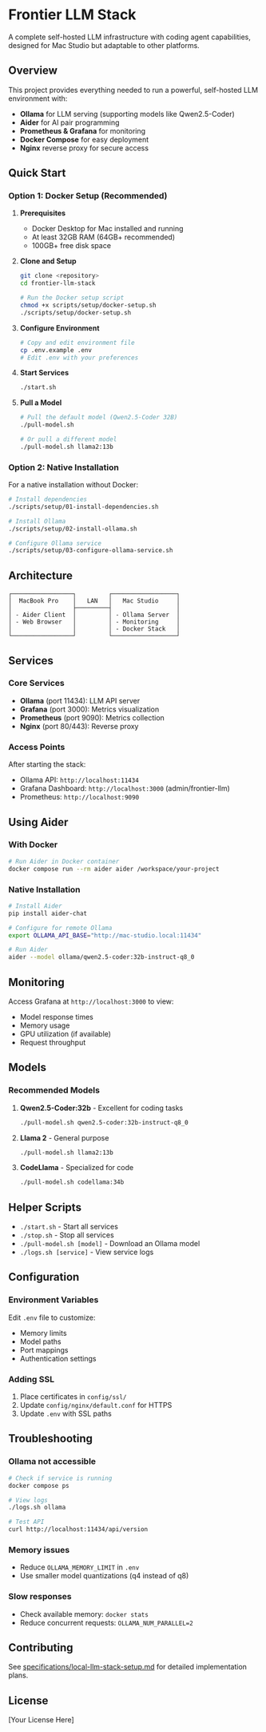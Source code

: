# Frontier LLM Stack

A complete self-hosted LLM infrastructure with coding agent capabilities, designed for Mac Studio but adaptable to other platforms.

## Overview

This project provides everything needed to run a powerful, self-hosted LLM environment with:
- **Ollama** for LLM serving (supporting models like Qwen2.5-Coder)
- **Aider** for AI pair programming
- **Prometheus & Grafana** for monitoring
- **Docker Compose** for easy deployment
- **Nginx** reverse proxy for secure access

## Quick Start

### Option 1: Docker Setup (Recommended)

1. **Prerequisites**
   - Docker Desktop for Mac installed and running
   - At least 32GB RAM (64GB+ recommended)
   - 100GB+ free disk space

2. **Clone and Setup**
   ```bash
   git clone <repository>
   cd frontier-llm-stack
   
   # Run the Docker setup script
   chmod +x scripts/setup/docker-setup.sh
   ./scripts/setup/docker-setup.sh
   ```

3. **Configure Environment**
   ```bash
   # Copy and edit environment file
   cp .env.example .env
   # Edit .env with your preferences
   ```

4. **Start Services**
   ```bash
   ./start.sh
   ```

5. **Pull a Model**
   ```bash
   # Pull the default model (Qwen2.5-Coder 32B)
   ./pull-model.sh
   
   # Or pull a different model
   ./pull-model.sh llama2:13b
   ```

### Option 2: Native Installation

For a native installation without Docker:

```bash
# Install dependencies
./scripts/setup/01-install-dependencies.sh

# Install Ollama
./scripts/setup/02-install-ollama.sh

# Configure Ollama service
./scripts/setup/03-configure-ollama-service.sh
```

## Architecture

```
┌─────────────────┐         ┌──────────────────┐
│  MacBook Pro    │   LAN   │   Mac Studio     │
│                 ├─────────┤                  │
│ - Aider Client  │         │ - Ollama Server  │
│ - Web Browser   │         │ - Monitoring     │
│                 │         │ - Docker Stack   │
└─────────────────┘         └──────────────────┘
```

## Services

### Core Services

- **Ollama** (port 11434): LLM API server
- **Grafana** (port 3000): Metrics visualization
- **Prometheus** (port 9090): Metrics collection
- **Nginx** (port 80/443): Reverse proxy

### Access Points

After starting the stack:
- Ollama API: `http://localhost:11434`
- Grafana Dashboard: `http://localhost:3000` (admin/frontier-llm)
- Prometheus: `http://localhost:9090`

## Using Aider

### With Docker
```bash
# Run Aider in Docker container
docker compose run --rm aider aider /workspace/your-project
```

### Native Installation
```bash
# Install Aider
pip install aider-chat

# Configure for remote Ollama
export OLLAMA_API_BASE="http://mac-studio.local:11434"

# Run Aider
aider --model ollama/qwen2.5-coder:32b-instruct-q8_0
```

## Monitoring

Access Grafana at `http://localhost:3000` to view:
- Model response times
- Memory usage
- GPU utilization (if available)
- Request throughput

## Models

### Recommended Models

1. **Qwen2.5-Coder:32b** - Excellent for coding tasks
   ```bash
   ./pull-model.sh qwen2.5-coder:32b-instruct-q8_0
   ```

2. **Llama 2** - General purpose
   ```bash
   ./pull-model.sh llama2:13b
   ```

3. **CodeLlama** - Specialized for code
   ```bash
   ./pull-model.sh codellama:34b
   ```

## Helper Scripts

- `./start.sh` - Start all services
- `./stop.sh` - Stop all services
- `./pull-model.sh [model]` - Download an Ollama model
- `./logs.sh [service]` - View service logs

## Configuration

### Environment Variables

Edit `.env` file to customize:
- Memory limits
- Model paths
- Port mappings
- Authentication settings

### Adding SSL

1. Place certificates in `config/ssl/`
2. Update `config/nginx/default.conf` for HTTPS
3. Update `.env` with SSL paths

## Troubleshooting

### Ollama not accessible
```bash
# Check if service is running
docker compose ps

# View logs
./logs.sh ollama

# Test API
curl http://localhost:11434/api/version
```

### Memory issues
- Reduce `OLLAMA_MEMORY_LIMIT` in `.env`
- Use smaller model quantizations (q4 instead of q8)

### Slow responses
- Check available memory: `docker stats`
- Reduce concurrent requests: `OLLAMA_NUM_PARALLEL=2`

## Contributing

See [specifications/local-llm-stack-setup.md](specifications/local-llm-stack-setup.md) for detailed implementation plans.

## License

[Your License Here]